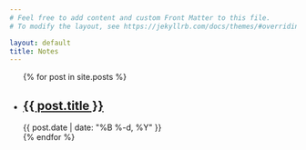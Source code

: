 ```yaml
---
# Feel free to add content and custom Front Matter to this file.
# To modify the layout, see https://jekyllrb.com/docs/themes/#overriding-theme-defaults

layout: default
title: Notes
---
```


<ul class="posts">
  {% for post in site.posts %}
    <li>
      <h2><a href="{{ post.url }}">{{ post.title }}</a></h2>
      <time datetime="{{ post.date | date_to_xmlschema }}">{{ post.date | date: "%B %-d, %Y" }}</time>
    </li>
  {% endfor %}
</ul>